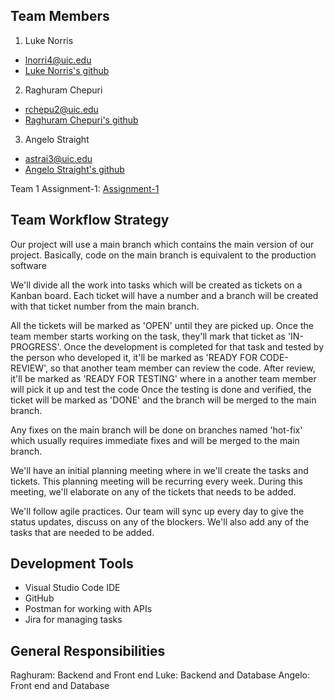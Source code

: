 ## Team Members
1. Luke Norris
- lnorri4@uic.edu
- [Luke Norris's github](https://github.com/lnorri4)

2. Raghuram Chepuri
- rchepu2@uic.edu
- [Raghuram Chepuri's github](https://github.com/rchepu2)

3. Angelo Straight
- astrai3@uic.edu
- [Angelo Straight's github](https://github.com/AngeloStraight)

Team 1 Assignment-1: [Assignment-1](https://uic-cs484.github.io/assignment-1---team-project-proposal-team1/proposal.html) 

## Team Workflow Strategy

Our project will use a main branch which contains the main version of our project. Basically, code on the main branch is equivalent to the production software

We'll divide all the work into tasks which will be created as tickets on a Kanban board. Each ticket will have a number and a branch will be created with that ticket number from the main branch. 

All the tickets will be marked as 'OPEN' until they are picked up.
Once the team member starts working on the task, they'll mark that ticket as 'IN-PROGRESS'.
Once the development is completed for that task and tested by the person who developed it, it'll be marked as 'READY FOR CODE-REVIEW', so that another team member can review the code. 
After review, it'll be marked as 'READY FOR TESTING'  where in a another team member will pick it up and test the code
Once the testing is done and verified, the ticket will be marked as 'DONE' and the branch will be merged to the main branch.

Any fixes on the main branch will be done on branches named 'hot-fix' which usually requires immediate fixes and will be merged to the main branch.

We'll have an initial planning meeting where in we'll create the tasks and tickets. This planning meeting will be recurring every week. During this meeting, we'll elaborate on any of the tickets that needs to be added.

We'll follow agile practices. Our team will sync up every day to give the status updates, discuss on any of the blockers. We'll also add any of the tasks that are needed to be added.

## Development Tools
- Visual Studio Code IDE
- GitHub
- Postman for working with APIs
- Jira for managing tasks

## General Responsibilities

Raghuram: Backend and Front end
Luke: Backend and Database
Angelo: Front end and Database
